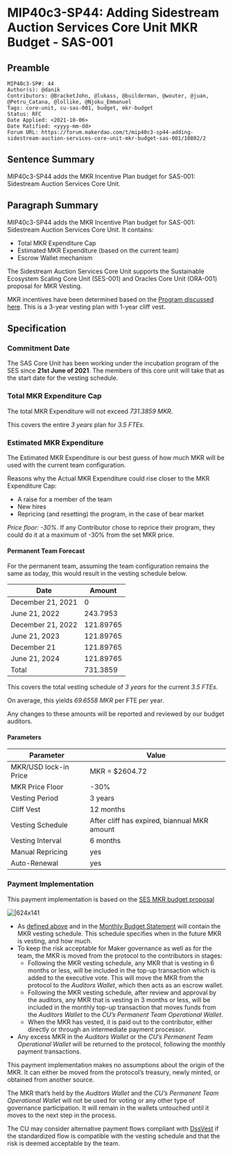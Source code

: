 # MIP40c3-SP44: Adding Sidestream Auction Services Core Unit MKR Budget - SAS-001

## Preamble

```
MIP40c3-SP#: 44
Author(s): @danik
Contributors: @BracketJohn, @lukass, @builderman, @wouter, @juan, @Petru_Catana, @lollike, @Njoku_Emmanuel
Tags: core-unit, cu-sas-001, budget, mkr-budget
Status: RFC
Date Applied: <2021-10-06>
Date Ratified: <yyyy-mm-dd>  
Forum URL: https://forum.makerdao.com/t/mip40c3-sp44-adding-sidestream-auction-services-core-unit-mkr-budget-sas-001/10802/2
```

## Sentence Summary

MIP40c3-SP44 adds the MKR Incentive Plan budget for SAS-001: Sidestream Auction Services Core Unit.

## Paragraph Summary

MIP40c3-SP44 adds the MKR Incentive Plan budget for SAS-001: Sidestream Auction Services Core Unit. It contains:

* Total MKR Expenditure Cap
* Estimated MKR Expenditure (based on the current team)
* Escrow Wallet mechanism

The Sidestream Auction Services Core Unit supports the Sustainable Ecosystem Scaling Core Unit (SES-001) and Oracles Core Unit (ORA-001) proposal for MKR Vesting.

MKR incentives have been determined based on the [Program discussed here](https://forum.makerdao.com/t/pre-mip-discussion-an-alternative-mkr-compensation-plan/8000). This is a 3-year vesting plan with 1-year cliff vest.

## Specification

### Commitment Date

The SAS Core Unit has been working under the incubation program of the SES since **21st June of 2021**. The members of this core unit will take that as the start date for the vesting schedule.

### Total MKR Expenditure Cap

The total MKR Expenditure will not exceed *731.3859 MKR*.

This covers the entire *3 years* plan for *3.5 FTEs*.

### Estimated MKR Expenditure

The Estimated MKR Expenditure is our best guess of how much MKR will be used with the current team configuration.

Reasons why the Actual MKR Expenditure could rise closer to the MKR Expenditure Cap:

* A raise for a member of the team
* New hires
* Repricing (and resetting) the program, in the case of bear market

*Price floor: -30%*. If any Contributor chose to reprice their program, they could do it at a maximum of -30% from the set MKR price.

#### Permanent Team Forecast

For the permanent team, assuming the team configuration remains the same as today, this would result in the vesting schedule below.

|Date|Amount|
| --- | --- |
|December 21, 2021|0|
|June 21, 2022|243.7953|
|December 21, 2022|121.89765|
|June 21, 2023|121.89765|
|December 21|121.89765|
|June 21, 2024|121.89765|
|Total|731.3859|

This covers the total vesting schedule of *3 years* for the current *3.5 FTEs*.

On average, this yields *69.6558 MKR* per FTE per year.

Any changes to these amounts will be reported and reviewed by our budget auditors.

#### Parameters

|Parameter|Value|
| --- | --- |
|MKR/USD lock-in Price|MKR = $2604.72|
|MKR Price Floor|-30%|
|Vesting Period|3 years|
|Cliff Vest|12 months|
|Vesting Schedule|After cliff has expired, biannual MKR amount|
|Vesting Interval|6 months|
|Manual Repricing|yes|
|Auto-Renewal|yes|

### Payment Implementation

This payment implementation is based on the [SES MKR budget proposal](https://forum.makerdao.com/t/mip40c3-sp17-sustainable-ecosystem-scaling-core-unit-mkr-budget-ses-001/8043)

![|624x141](upload://bE2jZZ2i4a8sM5uWRJPmcVHeFaM.png)

* As [defined above](https://forum.makerdao.com/t/mip40c3-sp-1-development-ux-core-unit-budget-dux-001/9774) and in the [Monthly Budget Statement](https://github.com/makerdao-dux/transparency-reporting/blob/main/Monthy%20Budget%20Statements/2021-09.md) will contain the MKR vesting schedule. This schedule specifies when in the future MKR is vesting, and how much.
* To keep the risk acceptable for Maker governance as well as for the team, the MKR is moved from the protocol to the contributors in stages:
  * Following the MKR vesting schedule, any MKR that is vesting in 6 months or less, will be included in the top-up transaction which is added to the executive vote. This will move the MKR from the protocol to the *Auditors Wallet*, which then acts as an escrow wallet.
  * Following the MKR vesting schedule, after review and approval by the auditors, any MKR that is vesting in 3 months or less, will be included in the monthly top-up transaction that moves funds from the *Auditors Wallet* to the *CU’s Permanent Team Operational Wallet*.
  * When the MKR has vested, it is paid out to the contributor, either directly or through an intermediate payment processor.
* Any excess MKR in the *Auditors Wallet* or the *CU’s Permanent Team Operational Wallet* will be returned to the protocol, following the monthly payment transactions.

This payment implementation makes no assumptions about the origin of the MKR. It can either be moved from the protocol’s treasury, newly minted, or obtained from another source.

The MKR that’s held by the *Auditors Wallet* and the *CU’s Permanent Team Operational Wallet* will not be used for voting or any other type of governance participation. It will remain in the wallets untouched until it moves to the next step in the process.

The CU may consider alternative payment flows compliant with [DssVest](https://forum.makerdao.com/t/mip-54-dssvest/8025) if the standardized flow is compatible with the vesting schedule and that the risk is deemed acceptable by the team.